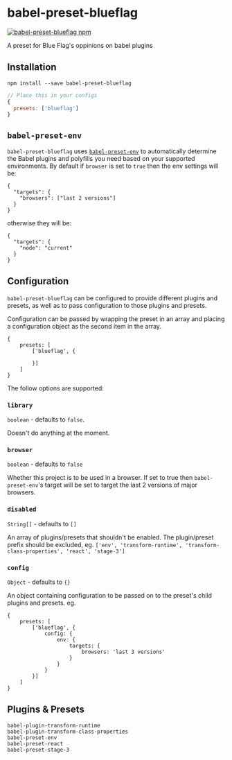 # babel-preset-blueflag
[![babel-preset-blueflag npm](https://img.shields.io/npm/v/babel-preset-blueflag.svg?style=flat-square)](https://www.npmjs.com/package/babel-preset-blueflag)

A preset for Blue Flag's oppinions on babel plugins

## Installation

```
npm install --save babel-preset-blueflag
```

```js
// Place this in your configs
{
  presets: ['blueflag']
}

```

## `babel-preset-env`

`babel-preset-blueflag` uses [`babel-preset-env`](https://github.com/babel/babel-preset-env) to automatically determine the Babel plugins and polyfills you need based on your supported environments. By default if `browser` is set to `true` then the env settings will be:

```
{
  "targets": {
    "browsers": ["last 2 versions"]
  }
}
```

otherwise they will be:

```
{
  "targets": {
    "node": "current"
  }
}
```

## Configuration

`babel-preset-blueflag` can be configured to provide different plugins and presets, as well as to pass configuration to those plugins and presets.

Configuration can be passed by wrapping the preset in an array and placing a configuration object as
the second item in the array.

```
{
    presets: [
        ['blueflag', {

        }]
    ]
}

```

The follow options are supported:

### `library`
`boolean` - defaults to `false`.

Doesn't do anything at the moment.

### `browser`
`boolean` - defaults to `false`

Whether this project is to be used in a browser. If set to true then `babel-preset-env`'s target will
be set to target the last 2 versions of major browsers.

### `disabled`
`String[]` - defaults to `[]`

An array of plugins/presets that shouldn't be enabled. The plugin/preset prefix should be excluded,
eg. `['env', 'transform-runtime', 'transform-class-properties', 'react', 'stage-3']`


### `config`
`Object` - defaults to `{}`

An object containing configuration to be passed on to the preset's child plugins and presets. eg.

```
{
    presets: [
        ['blueflag', {
            config: {
                env: {
                    targets: {
                        browsers: 'last 3 versions'
                    }
                }
            }
        }]
    ]
}
```


## Plugins & Presets
```
babel-plugin-transform-runtime
babel-plugin-transform-class-properties
babel-preset-env
babel-preset-react
babel-preset-stage-3
 ```
